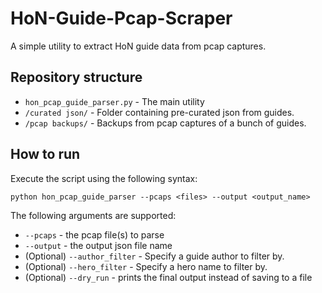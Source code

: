 # HoN-Guide-Pcap-Scraper

A simple utility to extract HoN guide data from pcap captures.

## Repository structure

- `hon_pcap_guide_parser.py` - The main utility
- `/curated json/` - Folder containing pre-curated json from guides.
- `/pcap backups/` - Backups from pcap captures of a bunch of guides.

## How to run

Execute the script using the following syntax:

```
python hon_pcap_guide_parser --pcaps <files> --output <output_name>
```

The following arguments are supported:

- `--pcaps` - the pcap file(s) to parse
- `--output` - the output json file name
- (Optional) `--author_filter` - Specify a guide author to filter by.
- (Optional) `--hero_filter` - Specify a hero name to filter by.
- (Optional) `--dry_run` - prints the final output instead of saving to a file